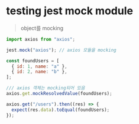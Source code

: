 # testing jest mock module

> object를 mocking

```js
import axios from "axios";

jest.mock("axios"); // axios 모듈을 mocking

const foundUsers = [
  { id: 1, name: "a" },
  { id: 2, name: "b" },
];

/// axios 객체는 mocking되어 있음
axios.get.mockResolvedValue(foundUsers);

axios.get("/users").then((res) => {
  expect(res.data).toEqual(foundUsers);
});
```
